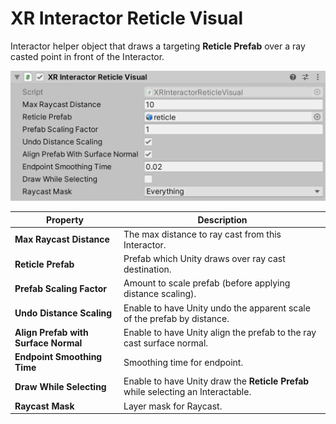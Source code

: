 # XR Interactor Reticle Visual

Interactor helper object that draws a targeting **Reticle Prefab** over a ray casted point in front of the Interactor.

![XRInteractorReticleVisual component](images/xr-interactor-reticle-visual.png)

| **Property** | **Description** |
|--|--|
| **Max Raycast Distance** | The max distance to ray cast from this Interactor. |
| **Reticle Prefab** | Prefab which Unity draws over ray cast destination. |
| **Prefab Scaling Factor** | Amount to scale prefab (before applying distance scaling). |
| **Undo Distance Scaling** | Enable to have Unity undo the apparent scale of the prefab by distance. |
| **Align Prefab with Surface Normal** | Enable to have Unity align the prefab to the ray cast surface normal. |
| **Endpoint Smoothing Time** | Smoothing time for endpoint. |
| **Draw While Selecting** | Enable to have Unity draw the **Reticle Prefab** while selecting an Interactable. |
| **Raycast Mask** | Layer mask for Raycast. |
